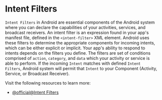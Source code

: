 # Intent Filters

`Intent Filters` in Android are essential components of the Android system where you can declare the capabilities of your activities, services, and broadcast receivers. An intent filter is an expression found in your app's manifest file, defined in the `<intent-filter>` XML element. Android uses these filters to determine the appropriate components for incoming intents, which can be either explicit or implicit. Your app's ability to respond to intents depends on the filters you define. The filters are set of conditions comprised of `action`, `category`, and `data` which your activity or service is able to perform. If the incoming `Intent` matches with defined `Intent Filters`, Android system will permit that `Intent` to your Component (Activity, Service, or Broadcast Receiver).

Visit the following resources to learn more:

- [@official@Intent Filters](https://developer.android.com/guide/components/intents-filters)
